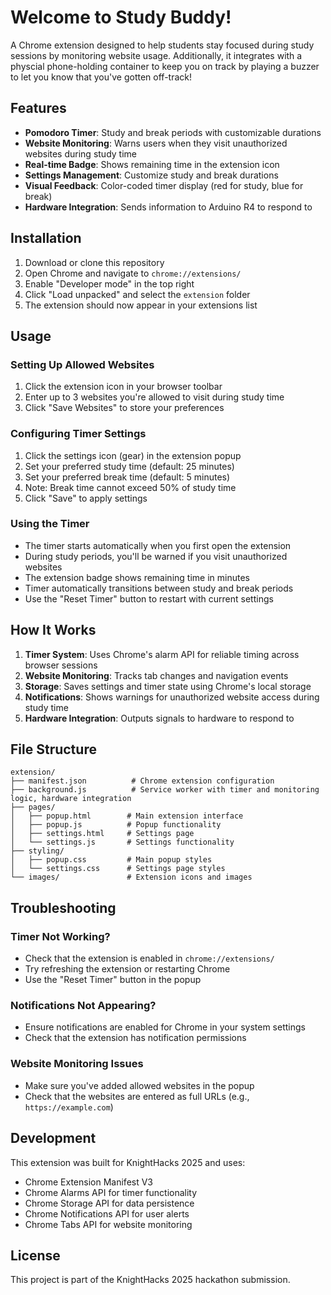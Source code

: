 # Welcome to Study Buddy!

A Chrome extension designed to help students stay focused during study sessions by monitoring website usage. Additionally, it integrates with a physcial phone-holding container to keep you on track by playing a buzzer to let you know that you've gotten off-track!

## Features

- **Pomodoro Timer**: Study and break periods with customizable durations
- **Website Monitoring**: Warns users when they visit unauthorized websites during study time
- **Real-time Badge**: Shows remaining time in the extension icon
- **Settings Management**: Customize study and break durations
- **Visual Feedback**: Color-coded timer display (red for study, blue for break)
- **Hardware Integration**: Sends information to Arduino R4 to respond to

## Installation

1. Download or clone this repository
2. Open Chrome and navigate to `chrome://extensions/`
3. Enable "Developer mode" in the top right
4. Click "Load unpacked" and select the `extension` folder
5. The extension should now appear in your extensions list

## Usage

### Setting Up Allowed Websites

1. Click the extension icon in your browser toolbar
2. Enter up to 3 websites you're allowed to visit during study time
3. Click "Save Websites" to store your preferences

### Configuring Timer Settings

1. Click the settings icon (gear) in the extension popup
2. Set your preferred study time (default: 25 minutes)
3. Set your preferred break time (default: 5 minutes)
4. Note: Break time cannot exceed 50% of study time
5. Click "Save" to apply settings

### Using the Timer

- The timer starts automatically when you first open the extension
- During study periods, you'll be warned if you visit unauthorized websites
- The extension badge shows remaining time in minutes
- Timer automatically transitions between study and break periods
- Use the "Reset Timer" button to restart with current settings

## How It Works

1. **Timer System**: Uses Chrome's alarm API for reliable timing across browser sessions
2. **Website Monitoring**: Tracks tab changes and navigation events
3. **Storage**: Saves settings and timer state using Chrome's local storage
4. **Notifications**: Shows warnings for unauthorized website access during study time
5. **Hardware Integration**: Outputs signals to hardware to respond to

## File Structure

```
extension/
├── manifest.json          # Chrome extension configuration
├── background.js          # Service worker with timer and monitoring logic, hardware integration
├── pages/
│   ├── popup.html        # Main extension interface
│   ├── popup.js          # Popup functionality
│   ├── settings.html     # Settings page
│   └── settings.js       # Settings functionality
├── styling/
│   ├── popup.css         # Main popup styles
│   └── settings.css      # Settings page styles
└── images/               # Extension icons and images
```

## Troubleshooting

### Timer Not Working?
- Check that the extension is enabled in `chrome://extensions/`
- Try refreshing the extension or restarting Chrome
- Use the "Reset Timer" button in the popup

### Notifications Not Appearing?
- Ensure notifications are enabled for Chrome in your system settings
- Check that the extension has notification permissions

### Website Monitoring Issues
- Make sure you've added allowed websites in the popup
- Check that the websites are entered as full URLs (e.g., `https://example.com`)

## Development

This extension was built for KnightHacks 2025 and uses:
- Chrome Extension Manifest V3
- Chrome Alarms API for timer functionality
- Chrome Storage API for data persistence
- Chrome Notifications API for user alerts
- Chrome Tabs API for website monitoring

## License

This project is part of the KnightHacks 2025 hackathon submission.
